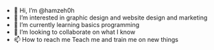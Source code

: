 - 👋 Hi, I’m @hamzeh0h
- 👀 I’m interested in graphic design and website design and marketing 
- 🌱 I’m currently learning basics programming 
- 💞️ I’m looking to collaborate on what I know 
- 📫 How to reach me Teach me and train me on new things

<!---
hamzeh0h/hamzeh0h is a ✨ special ✨ repository because its `README.md` (this file) appears on your GitHub profile.
You can click the Preview link to take a look at your changes.
--->
